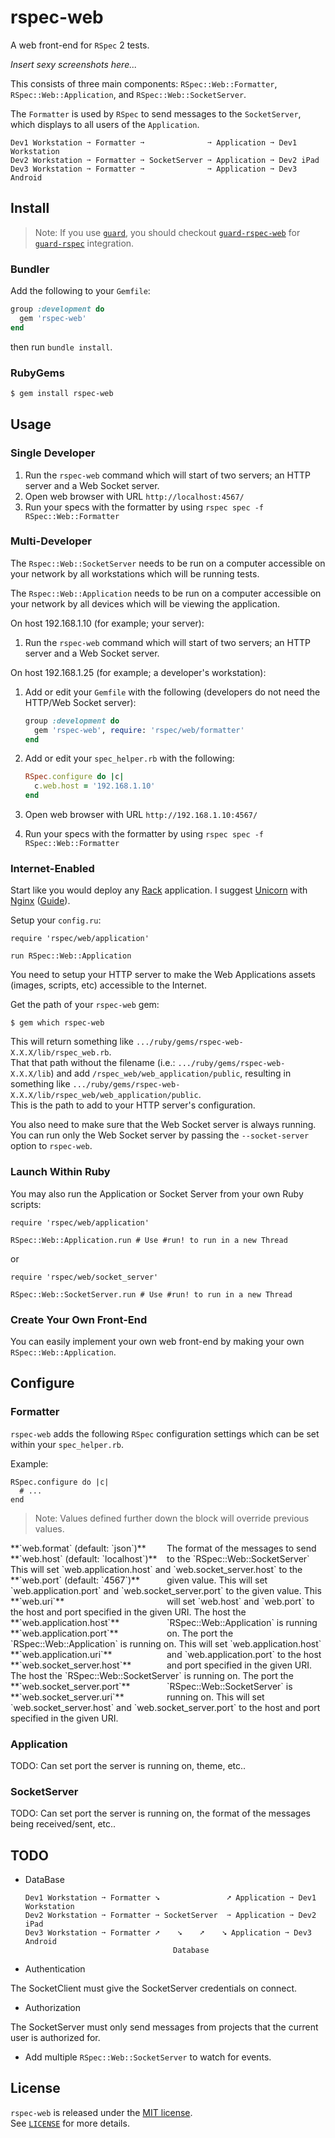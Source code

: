# rspec-web

A web front-end for `RSpec` 2 tests.

*Insert sexy screenshots here...*

This consists of three main components: `RSpec::Web::Formatter`, `RSpec::Web::Application`, and `RSpec::Web::SocketServer`.

The `Formatter` is used by `RSpec` to send messages to the `SocketServer`, which displays to all users of the `Application`.

    Dev1 Workstation ➙ Formatter ➙              ➙ Application ➙ Dev1 Workstation
    Dev2 Workstation ➙ Formatter ➙ SocketServer ➙ Application ➙ Dev2 iPad
    Dev3 Workstation ➙ Formatter ➙              ➙ Application ➙ Dev3 Android

## Install

> Note:  If you use [`guard`](https://github.com/guard/guard), you should checkout [`guard-rspec-web`](https://github.com/c00lryguy/guard-rspec-web) for [`guard-rspec`](https://github.com/guard/guard-rspec) integration.

### Bundler

Add the following to your `Gemfile`:

```ruby
group :development do
  gem 'rspec-web'
end
```

then run `bundle install`.

### RubyGems

```sh
$ gem install rspec-web
```

## Usage

### Single Developer

1. Run the `rspec-web` command which will start of two servers; an HTTP server and a Web Socket server.
2. Open web browser with URL `http://localhost:4567/`
3. Run your specs with the formatter by using `rspec spec -f RSpec::Web::Formatter`

### Multi-Developer

The `Rspec::Web::SocketServer` needs to be run on a computer accessible on your network by all workstations
which will be running tests.

The `Rspec::Web::Application` needs to be run on a computer accessible on your network by all devices
which will be viewing the application.

On host 192.168.1.10 (for example; your server):

1. Run the `rspec-web` command which will start of two servers; an HTTP server and a Web Socket server.

On host 192.168.1.25 (for example; a developer's workstation):

1. Add or edit your `Gemfile` with the following (developers do not need the HTTP/Web Socket server):

    ```ruby
    group :development do
      gem 'rspec-web', require: 'rspec/web/formatter'
    end
    ```

2. Add or edit your `spec_helper.rb` with the following:

    ```ruby
    RSpec.configure do |c|
      c.web.host = '192.168.1.10'
    end
    ```

3. Open web browser with URL `http://192.168.1.10:4567/`
4. Run your specs with the formatter by using `rspec spec -f RSpec::Web::Formatter`

### Internet-Enabled

Start like you would deploy any [Rack](http://rack.github.com) application. I suggest [Unicorn](http://unicorn.bogomips.org) with [Nginx](http://nginx.org) ([Guide](http://recipes.sinatrarb.com/p/deployment/nginx_proxied_to_unicorn)).

Setup your `config.ru`:

    require 'rspec/web/application'
    
    run RSpec::Web::Application

You need to setup your HTTP server to make the Web Applications assets (images, scripts, etc) accessible to the Internet.

Get the path of your `rspec-web` gem:

    $ gem which rspec-web

This will return something like `.../ruby/gems/rspec-web-X.X.X/lib/rspec_web.rb`.  
That that path without the filename (i.e.: `.../ruby/gems/rspec-web-X.X.X/lib`) and add `/rspec_web/web_application/public`,
resulting in something like `.../ruby/gems/rspec-web-X.X.X/lib/rspec_web/web_application/public`.  
This is the path to add to your HTTP server's configuration.

You also need to make sure that the Web Socket server is always running.  
You can run only the Web Socket server by passing the `--socket-server` option to `rspec-web`.

### Launch Within Ruby

You may also run the Application or Socket Server from your own Ruby scripts:

    require 'rspec/web/application'
    
    RSpec::Web::Application.run # Use #run! to run in a new Thread

or

    require 'rspec/web/socket_server'
    
    RSpec::Web::SocketServer.run # Use #run! to run in a new Thread

### Create Your Own Front-End

You can easily implement your own web front-end by making your own `RSpec::Web::Application`.

## Configure

### Formatter

`rspec-web` adds the following `RSpec` configuration settings which can be set within your `spec_helper.rb`.

Example:

    RSpec.configure do |c|
      # ...
    end

> Note:  Values defined further down the block will override previous values.

<div style='width: 250px; float: left;'>**`web.format` (default: `json`)**</div>    The format of the messages to send to the `RSpec::Web::SocketServer`
<div style='width: 250px; float: left;'>**`web.host` (default: `localhost`)**</div> This will set `web.application.host` and `web.socket_server.host` to the given value.  
<div style='width: 250px; float: left;'>**`web.port` (default: `4567`)**</div>      This will set `web.application.port` and `web.socket_server.port` to the given value.  
<div style='width: 250px; float: left;'>**`web.uri`**</div>                         This will set `web.host` and `web.port` to the host and port specified in the given URI.  
<div style='width: 250px; float: left;'>**`web.application.host`**</div>            The host the `RSpec::Web::Application` is running on.  
<div style='width: 250px; float: left;'>**`web.application.port`**</div>            The port the `RSpec::Web::Application` is running on.  
<div style='width: 250px; float: left;'>**`web.application.uri`**</div>             This will set `web.application.host` and `web.application.port` to the host and port specified in the given URI.  
<div style='width: 250px; float: left;'>**`web.socket_server.host`**</div>          The host the `RSpec::Web::SocketServer` is running on.  
<div style='width: 250px; float: left;'>**`web.socket_server.port`**</div>          The port the `RSpec::Web::SocketServer` is running on.  
<div style='width: 250px; float: left;'>**`web.socket_server.uri`**</div>           This will set `web.socket_server.host` and `web.socket_server.port` to the host and port specified in the given URI.

### Application

TODO: Can set port the server is running on, theme, etc..

### SocketServer

TODO: Can set port the server is running on, the format of the messages being received/sent, etc..

### 

## TODO

  * DataBase

        Dev1 Workstation ➙ Formatter ➘               ➚ Application ➙ Dev1 Workstation
        Dev2 Workstation ➙ Formatter ➙ SocketServer  ➙ Application ➙ Dev2 iPad
        Dev3 Workstation ➙ Formatter ➚    ➘    ➚    ➘ Application ➙ Dev3 Android
                                         Database

  * Authentication
  
  The SocketClient must give the SocketServer credentials on connect.
  
  * Authorization
  
  The SocketServer must only send messages from projects that the current user is authorized for.
  
  * Add multiple `RSpec::Web::SocketServer` to watch for events.

## License

`rspec-web` is released under the [MIT license](http://www.opensource.org/licenses/MIT).  
See [`LICENSE`](https://github.com/c00lryguy/rspec-web/blob/master/LICENSE) for more details.